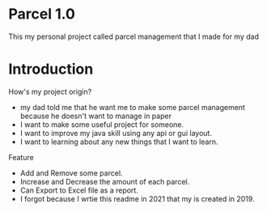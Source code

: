 # Parcel 1.0
This my personal project called parcel management that I made for my dad

# Introduction 
 How's my project origin?
  - my dad told me that he want me to make some parcel management because he doesn't want to manage in paper 
  - I want to make some useful project for someone.
  - I want to improve my java skill using any api or gui layout.
  - I want to learning about any new things that I want to learn.
 
 Feature
  - Add and Remove some parcel.
  - Increase and Decrease the amount of each parcel.
  - Can Export to Excel file as a report.
  - I forgot because I wrtie this readme in 2021 that my is created in 2019.
